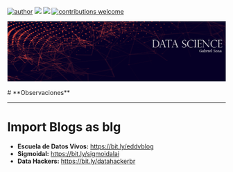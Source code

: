 [![author](https://img.shields.io/badge/in-gsosa-blue.svg)](https://www.linkedin.com/in/juangsosa/) [![](https://img.shields.io/badge/python-3.7+-blue.svg)](https://www.python.org/downloads/release/python-365/) [![](https://img.shields.io/badge/CRAN-rproject-blue.svg)](http://https://www.r-project.org) [![contributions welcome](https://img.shields.io/badge/proyectos-bienvenidos-brightgreen.svg?style=flat)](https://github.com/SosaGabriel/DataScience)

<p align="center">
  <img src="DSGS-02.png" >
</p>
# **Observaciones** 




---
#  Import Blogs as blg
* **Escuela de Datos Vivos:** https://bit.ly/eddvblog
* **Sigmoidal:** https://bit.ly/sigmoidalai
* **Data Hackers:** https://bit.ly/datahackerbr

